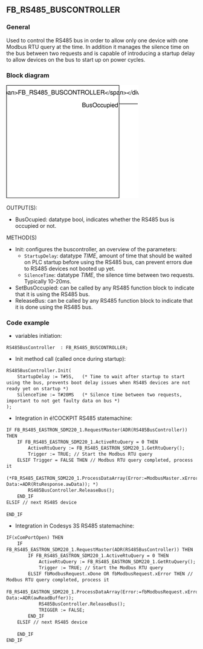 ## FB_RS485_BUSCONTROLLER

### __General__
Used to control the RS485 bus in order to allow only one device with one Modbus RTU query at the time. In addition it manages the silence time on the bus between two requests and is capable of introducing a startup delay to allow devices on the bus to start up on power cycles.

### __Block diagram__

<img src="../_img/FB_RS485_BUSCONTROLLER.svg" width="350">

OUTPUT(S):
- BusOcupied: datatype bool, indicates whether the RS485 bus is occupied or not.

METHOD(S)
- Init: configures the buscontroller, an overview of the parameters: 
    - `StartupDelay`: datatype *TIME*, amount of time that should be waited on PLC startup before using the RS485 bus, can prevent errors due to RS485 devices not booted up yet.
    - `SilenceTime`: datatype *TIME*,  the silence time between two requests. Typically 10-20ms.
- SetBusOccupied: can be called by any RS485 function block to indicate that it is using the RS485 bus.
- ReleaseBus: can be called by any RS485 function block to indicate that it is done using the RS485 bus.

### __Code example__

- variables initiation:
```
RS485BusController 	: FB_RS485_BUSCONTROLLER;
```

- Init  method call (called once during startup):
```
RS485BusController.Init(
	StartupDelay := T#5S,   (* Time to wait after startup to start using the bus, prevents boot delay issues when RS485 devices are not ready yet on startup *)		
	SilenceTime := T#20MS   (* Silence time between two requests, important to not get faulty data on bus *)		
);
```

- Integration in é!COCKPIT RS485 statemachine:
```
IF FB_RS485_EASTRON_SDM220_1.RequestMaster(ADR(RS485BusController)) THEN
	IF FB_RS485_EASTRON_SDM220_1.ActiveRtuQuery = 0 THEN
		ActiveRtuQuery := FB_RS485_EASTRON_SDM220_1.GetRtuQuery();
		Trigger := TRUE; // Start the Modbus RTU query
	ELSIF Trigger = FALSE THEN // Modbus RTU query completed, process it
		(*FB_RS485_EASTRON_SDM220_1.ProcessDataArray(Error:=ModbusMaster.xError, Data:=ADR(RtuResponse.awData)); *)
		RS485BusController.ReleaseBus();
	END_IF	
ELSIF // next RS485 device

END_IF
```

- Integration in Codesys 3S RS485 statemachine:
```
IF(xComPortOpen) THEN
    IF FB_RS485_EASTRON_SDM220_1.RequestMaster(ADR(RS485BusController)) THEN
		IF FB_RS485_EASTRON_SDM220_1.ActiveRtuQuery = 0 THEN
			ActiveRtuQuery := FB_RS485_EASTRON_SDM220_1.GetRtuQuery();
			Trigger := TRUE; // Start the Modbus RTU query
		ELSIF fbModbusRequest.xDone OR fbModbusRequest.xError THEN // Modbus RTU query completed, process it
			FB_RS485_EASTRON_SDM220_1.ProcessDataArray(Error:=fbModbusRequest.xError, Data:=ADR(awReadBuffer));
			RS485BusController.ReleaseBus();
			TRIGGER := FALSE;
		END_IF	
	ELSIF // next RS485 device

    END_IF
END_IF

```


